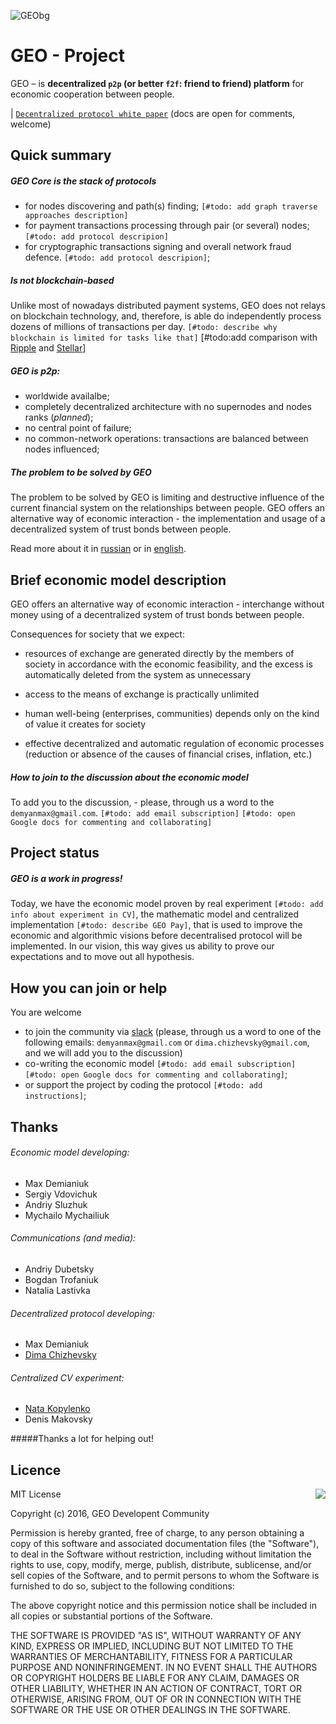![GEObg](https://geo-project.github.io/static/images/background.png)


# GEO - Project
GEO – is **decentralized `p2p` (or better `f2f`: friend to friend) platform** for economic cooperation between people.

| [`Decentralized protocol white paper`](https://docs.google.com/document/d/1Kw6kXdDC-NvpSfoVPBm7OTCQicxaGO-3UP7DoCbsM9U/edit?usp=sharing) (docs are open for comments, welcome)

## Quick summary
##### GEO Core is the stack of protocols
* for nodes discovering and path(s) finding; `[#todo: add graph traverse approaches description]`
* for payment transactions processing through pair (or several) nodes; `[#todo: add protocol descripion]`
* for cryptographic transactions signing and overall network fraud defence. `[#todo: add protocol descripion]`;

##### Is **not** blockchain-based
Unlike most of nowadays distributed payment systems, GEO does not relays on blockchain technology, and, therefore, is able do independently process dozens of millions of transactions per day. `[#todo: describe why blockchain is limited for tasks like that]` [#todo:add comparison with [Ripple](https://ripple.com) and [Stellar](https://www.stellar.org/)]

##### GEO is p2p:
* worldwide availalbe;
* completely decentralized architecture with no supernodes and nodes ranks (*planned*);
* no central point of failure;
* no common-network operations: transactions are balanced between nodes influenced;

##### The problem to be solved by GEO
The problem to be solved by GEO is limiting and destructive influence of the current financial system on the relationships between people. GEO offers an alternative way of economic interaction - the implementation and usage of a decentralized system of trust bonds between people.

Read more about it in [russian](https://docs.google.com/document/d/1Yu6IvTfQ3cCUQoyP0C_zI_JtyVXYv9ffc_3rRP2NW_Y/edit) or in [english](https://drive.google.com/open?id=0B0xtlHQ9B_8VNWZRbmdKeHBjVmM).


## Brief economic model description
GEO offers an alternative way of economic interaction - interchange without money using of a decentralized system of trust bonds between people.

Consequences for society that we expect:

- resources of exchange are generated directly by the members of society in accordance with the
economic feasibility, and the excess is automatically deleted from the system as unnecessary

- access to the means of exchange is practically unlimited

- human well-being (enterprises, communities) depends only on the kind of value it creates for society

- effective decentralized and automatic regulation of economic processes (reduction or absence of the
causes of financial crises, inflation, etc.)

##### How to join to the discussion about the economic model
To add you to the discussion, - please, through us a word to the `demyanmax@gmail.com`. `[#todo: add email subscription]` `[#todo: open Google docs for commenting and collaborating]`


## Project status
##### GEO is a work in progress!
Today, we have the economic model proven by real experiment `[#todo: add info about experiment in CV]`, the mathematic model and centralized implementation `[#todo: describe GEO Pay]`, that is used to improve the economic and algorithmic visions before decentralised protocol will be implemented. In our vision, this way gives us ability to prove our expectations and to move out all hypothesis. 


## How you can join or help
You are welcome 
* to join the community via [slack](mailto:demyanmax@gmail.com?subject=GEO%20slack%20channel&body=Hi,%20I%20want%20to%20be%20in%20GEO%20slack%20channel) (please, through us a word to one of the following emails: `demyanmax@gmail.com` or `dima.chizhevsky@gmail.com`, and we will add you to the discussion)
* co-writing the economic model `[#todo: add email subscription]` `[#todo: open Google docs for commenting and collaborating]`;
* or support the project by coding the protocol `[#todo: add instructions]`;  


## Thanks

###### Economic model developing:
* Max Demianiuk
* Sergiy Vdovichuk 
* Andriy Sluzhuk 
* Mychailo Mychailiuk 

###### Communications (and media):
* Andriy Dubetsky
* Bogdan Trofaniuk 
* Natalia Lastivka
 
###### Decentralized protocol developing:
* Max Demianiuk
* [Dima Chizhevsky](https://github.com/HaySayCheese)
 
###### Centralized CV experiment:
* [Nata Kopylenko](https://github.com/natakopulenko)
* Denis Makovsky


#####Thanks a lot for helping out!


## Licence 
<img align="right" src="http://opensource.org/trademarks/opensource/OSI-Approved-License-100x137.png">
MIT License

Copyright (c) 2016, GEO Developent Community

Permission is hereby granted, free of charge, to any person obtaining a copy
of this software and associated documentation files (the "Software"), to deal
in the Software without restriction, including without limitation the rights
to use, copy, modify, merge, publish, distribute, sublicense, and/or sell
copies of the Software, and to permit persons to whom the Software is
furnished to do so, subject to the following conditions:

The above copyright notice and this permission notice shall be included in all
copies or substantial portions of the Software.

THE SOFTWARE IS PROVIDED "AS IS", WITHOUT WARRANTY OF ANY KIND, EXPRESS OR
IMPLIED, INCLUDING BUT NOT LIMITED TO THE WARRANTIES OF MERCHANTABILITY,
FITNESS FOR A PARTICULAR PURPOSE AND NONINFRINGEMENT. IN NO EVENT SHALL THE
AUTHORS OR COPYRIGHT HOLDERS BE LIABLE FOR ANY CLAIM, DAMAGES OR OTHER
LIABILITY, WHETHER IN AN ACTION OF CONTRACT, TORT OR OTHERWISE, ARISING FROM,
OUT OF OR IN CONNECTION WITH THE SOFTWARE OR THE USE OR OTHER DEALINGS IN THE
SOFTWARE.
